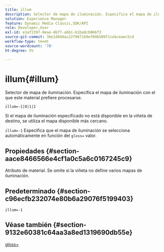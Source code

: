 ```yaml
---
title: illum
description: Selector de mapa de iluminación. Especifica el mapa de iluminación con el que este material prefiere procesarse.
solution: Experience Manager
feature: Dynamic Media Classic,SDK/API
role: Developer,User
exl-id: e1af2397-8eae-4b77-abb1-61ba8cb866f3
source-git-commit: 3be1d948ac22f907169ef09b509f1cebceaec5c4
workflow-type: tm+mt
source-wordcount: '78'
ht-degree: 5%

---
```


# illum{#illum}

Selector de mapa de iluminación. Especifica el mapa de iluminación con el que este material prefiere procesarse.

`illum=-1|0|1|2`

Si el mapa de iluminación especificado no está disponible en la viñeta de destino, se utiliza el mapa disponible más cercano.

`illum=-1` Especifica que el mapa de iluminación se selecciona automáticamente en función del `gloss=` valor.

## Propiedades {#section-aace8466566e4cf1a0c5a6c0167245c9}

Atributo de material. Se omite si la viñeta no define varios mapas de iluminación.

## Predeterminado {#section-c96ecfb232074e80b6a29076f5199403}

`illum=-1`

## Véase también {#section-9132e60381c64aa3a8ed1319690db55e}

[gloss=](../../../../../ir-api/http-protocol/image-rendering-api-ref/c-ir-http-protocol-ref/c-ir-http-protocol-command-reference/r-ir-http-gloss.md#reference-325aef2ee51e4e1584a06047427340ca)
